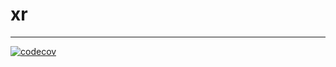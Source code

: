 # xr
---------------

[![codecov](https://codecov.io/gh/bhandarijiwan/xr/branch/master/graph/badge.svg)](https://codecov.io/gh/bhandarijiwan/xr)
